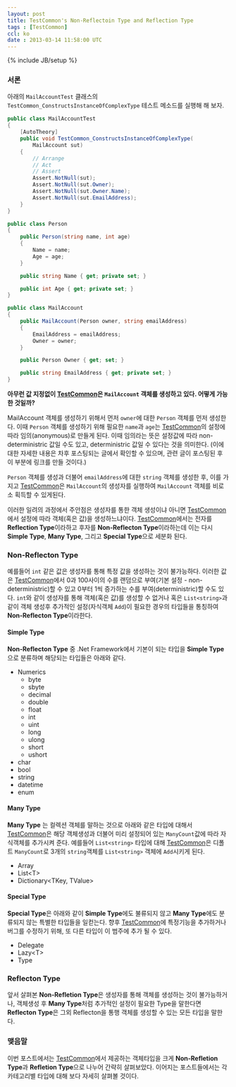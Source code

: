 ```yaml
---
layout: post
title: TestCommon's Non-Reflectoin Type and Reflection Type
tags : [TestCommon]
ccl: ko
date : 2013-03-14 11:58:00 UTC
---
```

{% include JB/setup %}

### 서론
아래의 `MailAccountTest` 클래스의 `TestCommon_ConstructsInstanceOfComplexType` 테스트 메소드를 실행해 해 보자.

```c#
public class MailAccountTest
{
    [AutoTheory]
    public void TestCommon_ConstructsInstanceOfComplexType(
        MailAccount sut)
    {
        // Arrange
        // Act
        // Assert
        Assert.NotNull(sut);
        Assert.NotNull(sut.Owner);
        Assert.NotNull(sut.Owner.Name);
        Assert.NotNull(sut.EmailAddress);
    }
}

public class Person
{
    public Person(string name, int age)
    {
        Name = name;
        Age = age;
    }

    public string Name { get; private set; }

    public int Age { get; private set; }
}

public class MailAccount
{
    public MailAccount(Person owner, string emailAddress)
    {
        EmailAddress = emailAddress;
        Owner = owner;
    }

    public Person Owner { get; set; }

    public string EmailAddress { get; private set; }
}
```

**아무런 값 지정없이 [TestCommon]은 `MailAccount` 객체를 생성하고 있다. 어떻게 가능한 것일까?**

MailAccount 객체를 생성하기 위해서 먼저 `owner`에 대한 `Person` 객체를 먼저 생성한다.
이때 `Person` 객체를 생성하기 위해 필요한 `name`과 `age`는 [TestCommon]의 설정에 따라
임의(anonymous)로 만들게 된다.
이때 임의라는 뜻은 설정값에 따라 non-deterministric 값일 수도 있고, deterministric 값일 수 있다는 것을 의미한다.
(이에 대한 자세한 내용은 차후 포스팅되는 글에서 확인할 수 있으며, 관련 글이 포스팅된 후 이 부분에 링크를 만들 것이다.)

`Person` 객체를 생성과 더불어 `emailAddress`에 대한 `string` 객체를 생성한 후,
이를 가지고 [TestCommon]은 `MailAccount`의 생성자를 실행하여 `MailAccount` 객체를 비로소 획득할 수 있게된다.

이러한 일려의 과정에서 주안점은 생성자를 통한 객체 생성이냐 아니면 [TestCommon]에서 설정에 따라 객체(혹은 값)을 생성하느냐이다.
[TestCommon]에서는 전자를 **Reflection Type**이라하고 후자를 **Non-Reflecton Type**이라하는데
이는 다시 **Simple Type**, **Many Type**, 그리고 **Special Type**으로 세분화 된다.

<!-- break -->

### Non-Reflecton Type
예를들어 `int` 같은 값은 생성자를 통해 특정 값을 생성하는 것이 불가능하다.
이러한 값은 [TestCommon]에서 0과 100사이의 수를 랜덤으로 부여(기본 설정 - non-deterministric)할 수 있고
0부터 1씩 증가하는 수를 부여(deterministric)할 수도 있다.
`int`와 같이 생성자를 통해 객체(혹은 값)를 생성할 수 없거나 혹은 `List<string>`과 같이
객체 생성후 추가적인 설정(자식객체 `Add`)이 필요한 경우의 타입들을 통칭하여 **Non-Reflecton Type**이라한다.

#### Simple Type
**Non-Reflecton Type** 중 .Net Framework에서 기본이 되는 타입을 **Simple Type**으로 분류하며 해당되는 타입들은 아래와 같다.

*   Numerics
    -   byte
    -   sbyte
    -   decimal
    -   double
    -   float
    -   int
    -   uint
    -   long
    -   ulong
    -   short
    -   ushort
*   char
*   bool
*   string
*   datetime
*   enum
 

#### Many Type
**Many Type** 는 컬렉션 객체를 말하는 것으로 아래와 같은 타입에 대해서 [TestCommon]은 해당 객체생성과 더불어
미리 설정되어 있는 `ManyCount`값에 따라 자식객체를 추가시켜 준다.
예를들어 `List<string>` 타입에 대해 [TestCommon]은 디폴트 `ManyCount`로 3개의 `string`객체를
`List<string>` 객체에 `Add`시키게 된다.

*   Array
*   List\<T\>
*   Dictionary\<TKey, TValue\>

#### Special Type

**Special Type**은 아래와 같이 **Simple Type**에도 불류되지 않고 **Many Type**에도 분류되지 않는 특별한 타입들을 일컫는다.
향후 [TestCommon]에 특정기능을 추가하거나 버그를 수정하기 위해, 또 다른 타입이 이 범주에 추가 될 수 있다.

*   Delegate
*   Lazy\<T\>
*   Type

### Reflecton Type
앞서 살펴본 **Non-Refletion Type**은 생성자를 통해 객체를 생성하는 것이 불가능하거나,
객체생성 후 **Many Type**처럼 추가적인 설정이 필요한 Type을 말한다면 **Reflecton Type**은 그외 Reflecton을 통행 객체를 생성할 수 있는 모든 타입을 말한다.

### 맺음말
이번 포스트에서는 [TestCommon]에서 제공하는 객체타입을 크게 **Non-Refletion Type**과 **Refletion Type**으로 나누어 간략히 살펴보았다.
이어지는 포스트들에서는 각 카테고리별 타입에 대해 보다 자세히 살펴볼 것이다.

[TestCommon]: <https://github.com/jwChung/TestCommon>